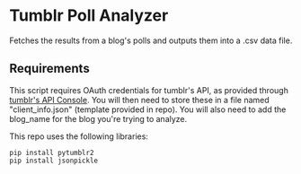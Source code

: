 # Tumblr Poll Analyzer
Fetches the results from a blog's polls and outputs them into a .csv data file. 

## Requirements
This script requires OAuth credentials for tumblr's API, as provided through [tumblr's API Console](https://www.tumblr.com/oauth/apps). You will then need to store these in a file named "client_info.json" (template provided in repo). You will also need to add the blog_name for the blog you're trying to analyze.

This repo uses the following libraries: 
```
pip install pytumblr2
pip install jsonpickle
```

